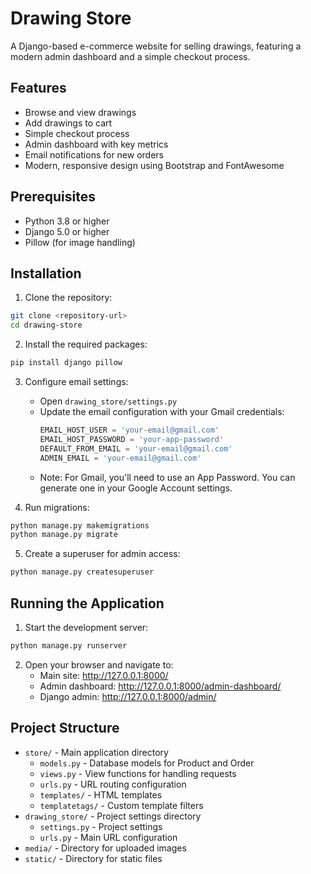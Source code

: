 # Drawing Store

A Django-based e-commerce website for selling drawings, featuring a modern admin dashboard and a simple checkout process.

## Features

- Browse and view drawings
- Add drawings to cart
- Simple checkout process
- Admin dashboard with key metrics
- Email notifications for new orders
- Modern, responsive design using Bootstrap and FontAwesome

## Prerequisites

- Python 3.8 or higher
- Django 5.0 or higher
- Pillow (for image handling)

## Installation

1. Clone the repository:
```bash
git clone <repository-url>
cd drawing-store
```

2. Install the required packages:
```bash
pip install django pillow
```

3. Configure email settings:
   - Open `drawing_store/settings.py`
   - Update the email configuration with your Gmail credentials:
     ```python
     EMAIL_HOST_USER = 'your-email@gmail.com'
     EMAIL_HOST_PASSWORD = 'your-app-password'
     DEFAULT_FROM_EMAIL = 'your-email@gmail.com'
     ADMIN_EMAIL = 'your-email@gmail.com'
     ```
   - Note: For Gmail, you'll need to use an App Password. You can generate one in your Google Account settings.

4. Run migrations:
```bash
python manage.py makemigrations
python manage.py migrate
```

5. Create a superuser for admin access:
```bash
python manage.py createsuperuser
```

## Running the Application

1. Start the development server:
```bash
python manage.py runserver
```

2. Open your browser and navigate to:
   - Main site: http://127.0.0.1:8000/
   - Admin dashboard: http://127.0.0.1:8000/admin-dashboard/
   - Django admin: http://127.0.0.1:8000/admin/

## Project Structure

- `store/` - Main application directory
  - `models.py` - Database models for Product and Order
  - `views.py` - View functions for handling requests
  - `urls.py` - URL routing configuration
  - `templates/` - HTML templates
  - `templatetags/` - Custom template filters
- `drawing_store/` - Project settings directory
  - `settings.py` - Project settings
  - `urls.py` - Main URL configuration
- `media/` - Directory for uploaded images
- `static/` - Directory for static files

